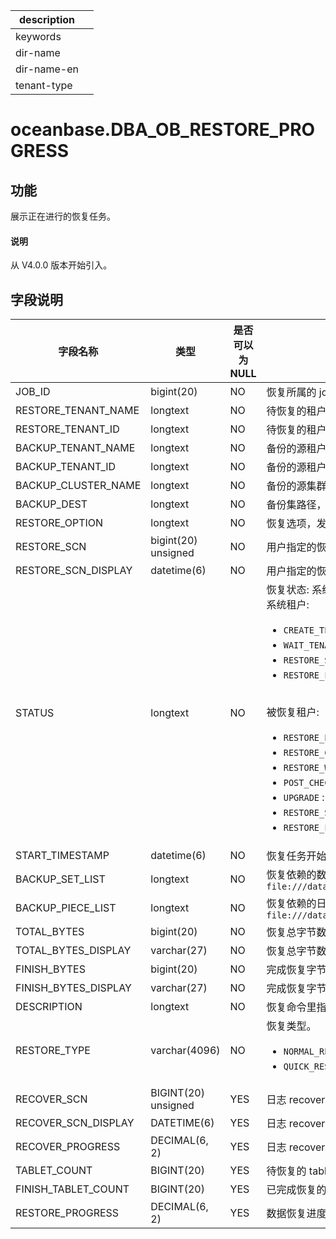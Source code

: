 |description||
|---|---|
|keywords||
|dir-name||
|dir-name-en||
|tenant-type||

# oceanbase.DBA_OB_RESTORE_PROGRESS

## 功能

展示正在进行的恢复任务。

<main id="notice" type='explain'>
  <h4>说明</h4>
  <p>从 V4.0.0 版本开始引入。</p>
</main>

## 字段说明

| 字段名称 | 类型 | 是否可以为 NULL | 描述 |
| ------ | ------ | ------ | ------ |
| JOB_ID                           | bigint(20)          |  NO   |恢复所属的 job_id, 对应一次恢复任务  |
| RESTORE_TENANT_NAME              | longtext            |  NO   |待恢复的租户名  |
| RESTORE_TENANT_ID                | longtext            |  NO   |待恢复的租户 ID  |
| BACKUP_TENANT_NAME               | longtext            |  NO   |备份的源租户名  |
| BACKUP_TENANT_ID                 | longtext            |  NO   |备份的源租户 ID  |
| BACKUP_CLUSTER_NAME              | longtext            |  NO   |备份的源集群名  |
| BACKUP_DEST                      | longtext            |  NO   |备份集路径，指用户输入的数据备份路径与日志归档路径    |
| RESTORE_OPTION                   | longtext            |  NO   |恢复选项，发起恢复时，用户指定的 `restore_option`  |
| RESTORE_SCN                      | bigint(20) unsigned |  NO   |用户指定的恢复位点  |
| RESTORE_SCN_DISPLAY              | datetime(6)         |  NO   |用户指定的恢复位点的时间戳表示  |
| STATUS                           | longtext            |  NO   |恢复状态: 系统租户的恢复任务与被恢复租户的恢复任务状态不一致。<br>系统租户: <ul><li> `CREATE_TENANT` : 创建租户，此阶段系统租户创建被恢复租户 </li> <li> `WAIT_TENANT_RESTORE_FINISH` : 等待被恢复租户恢复结束 </li> <li> `RESTORE_SUCCESS` : 恢复租户成功 </li> <li> `RESTORE_FAIL` : 恢复租户失败 </li></ul> <br>被恢复租户: <ul><li> `RESTORE_PRE` : 恢复前准备。在设置加密的情况下，设置加密信息 </li> <li> `RESTORE_CREATE_INIT_LS` : 创建日志流 </li> <li> `RESTORE_WAIT_LS` : 等待日志流恢复完成 </li> <li> `POST_CHECK` : 检查租户角色，恢复成备库 </li> <li> `UPGRADE` : 升级，如果是跨版本恢复，租户会执行升级流程 </li> <li> `RESTORE_SUCCESS` : 恢复成功 </li> <li> `RESTORE_FAIL` : 恢复失败 </li></ul> |
| START_TIMESTAMP                  | datetime(6)         |  NO   |恢复任务开始时间戳  |
| BACKUP_SET_LIST                  | longtext            |  NO   |恢复依赖的数据备份集路径列表, 备份集间以 `,` 分隔，例如: `file:///data/nfs/backup/data/backup_set_1_full,file:///data/nfs/backup/data/backup_set_2_inc`  |
| BACKUP_PIECE_LIST                | longtext            |  NO   |恢复依赖的日志归档分片路径列表, 分片间以 `,` 分隔, 例如:  `file:///data/nfs/backup/data/backup_set_1_full,file:///data/nfs/backup/data/backup_set_2_inc`  |
| TOTAL_BYTES                      | bigint(20)          |  NO   |恢复总字节数  |
| TOTAL_BYTES_DISPLAY              | varchar(27)         |  NO   |恢复总字节数，以存储容量单位显示  |
| FINISH_BYTES                     | bigint(20)          |  NO   |完成恢复字节数  |
| FINISH_BYTES_DISPLAY             | varchar(27)         |  NO   |完成恢复字节数，以存储容量单位显示  |
| DESCRIPTION                      | longtext            |  NO   |恢复命令里指定的 `DESCRIPTION` 信息   |
| RESTORE_TYPE                      | varchar(4096)            |  NO   |恢复类型。<ul> <li>`NORMAL_RESTORE`：表示全量恢复，默认值</li> <li> `QUICK_RESTORE`：表示快速恢复</li></ul>   |
| RECOVER_SCN                      | BIGINT(20) unsigned          |  YES   |日志 recover 位点   |
| RECOVER_SCN_DISPLAY                      | DATETIME(6)          |  YES   |日志 recover 位点的时间戳表示   |
| RECOVER_PROGRESS                      | DECIMAL(6, 2)          |  YES   |日志 recover 进度，保留两位小数，例如 `87.65` 表示当前进度 87.65%  |
| TABLET_COUNT                      | BIGINT(20)          |  YES   |待恢复的 tablet 总数   |
| FINISH_TABLET_COUNT                      | BIGINT(20)          |  YES   |已完成恢复的 tablet 总数   |
| RESTORE_PROGRESS                      | DECIMAL(6, 2)          |  YES   |数据恢复进度，保留两位小数，例如 `87.65` 表示当前进度为 87.65%   |
